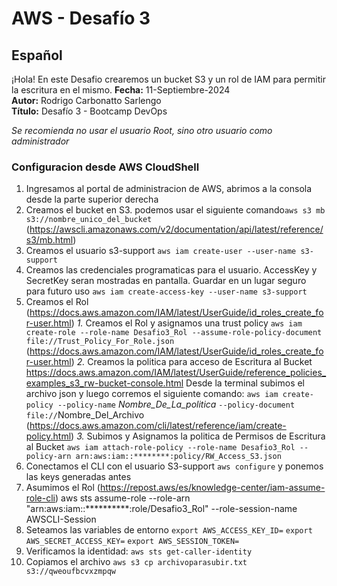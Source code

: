 # AWS - Desafío 3

## Español

¡Hola! En este Desafio crearemos un bucket  S3 y un rol de IAM para permitir la escritura en el mismo.
**Fecha:** 11-Septiembre-2024  
**Autor:** Rodrigo Carbonatto Sarlengo  
**Título:** Desafío 3 - Bootcamp DevOps

*Se recomienda no usar el usuario Root, sino otro usuario como administrador*

### Configuracion desde AWS CloudShell
1. Ingresamos al portal de administracion de AWS, abrimos a la consola desde la parte superior derecha
2. Creamos el bucket en S3. podemos usar el siguiente comando`aws s3 mb s3://nombre_unico_del_bucket` (https://awscli.amazonaws.com/v2/documentation/api/latest/reference/s3/mb.html)
3. Creamos el usuario s3-support
    `aws iam create-user --user-name s3-support`
4. Creamos las credenciales programaticas para el usuario. AccessKey y SecretKey seran mostradas en pantalla. Guardar en un lugar seguro para futuro uso
    `aws iam create-access-key --user-name s3-support`
5. Creamos el Rol (https://docs.aws.amazon.com/IAM/latest/UserGuide/id_roles_create_for-user.html) 
    *1.* Creamos el Rol y asignamos una trust policy 
        `aws iam create-role --role-name Desafio3_Rol --assume-role-policy-document file://Trust_Policy_For_Role.json` (https://docs.aws.amazon.com/IAM/latest/UserGuide/id_roles_create_for-user.html)
    *2.* Creamos la politica para acceso de Escritura al Bucket
     https://docs.aws.amazon.com/IAM/latest/UserGuide/reference_policies_examples_s3_rw-bucket-console.html
    Desde la terminal subimos el archivo json y luego corremos el siguiente comando: `aws iam create-policy --policy-name` *Nombre_De_La_politica* `--policy-document file://`Nombre_Del_Archivo (https://docs.aws.amazon.com/cli/latest/reference/iam/create-policy.html) 
    *3.* Subimos y Asignamos la politica de Permisos de Escritura al Bucket
        `aws iam attach-role-policy --role-name Desafio3_Rol --policy-arn arn:aws:iam::********:policy/RW_Access_S3.json`
6. Conectamos el CLI con el usuario S3-support
    `aws configure` y ponemos las keys generadas antes
7. Asumimos el Rol (https://repost.aws/es/knowledge-center/iam-assume-role-cli)
    aws sts assume-role --role-arn "arn:aws:iam::**********:role/Desafio3_Rol" --role-session-name AWSCLI-Session
8. Seteamos las variables de entorno
    `export AWS_ACCESS_KEY_ID=`
    `export AWS_SECRET_ACCESS_KEY=`
    `export AWS_SESSION_TOKEN=`
9. Verificamos la identidad:
    `aws sts get-caller-identity`
10. Copiamos el archivo
    `aws s3 cp archivoparasubir.txt s3://qweoufbcvxzmpqw`
 

